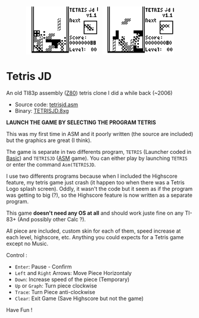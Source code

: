 <p align="center"><img src="screenshots/screen3.gif" alt="Screenshot 1">&nbsp;&nbsp;&nbsp;<img src="screenshots/screen4.gif" alt="Screenshot 2"></p>

# Tetris JD

An old TI83p assembly ([Z80](https://en.wikipedia.org/wiki/Zilog_Z80)) tetris clone I did a while back (~2006)

- Source code: [tetrisjd.asm](tetrisjd.asm)
- Binary: [TETRISJD.8xg](bin/TETRISJD.8xg)

**LAUNCH THE GAME BY SELECTING THE PROGRAM TETRIS**

This was my first time in ASM and it poorly written (the source are included) but the graphics are great (I think).

The game is separate in two differents program, `TETRIS` (Launcher coded in [Basic](https://en.wikipedia.org/wiki/TI-BASIC)) and `TETRISJD` ([ASM](https://en.wikipedia.org/wiki/Assembly_language) game).
You can either play by launching `TETRIS` or enter the command `Asm(TETRISJD`.

I use two differents programs because when I included the Highscore feature, my tetris game just crash (it happen too when there was a Tetris Logo splash screen).
Oddly, it wasn't the code but it seem as if the program was getting to big (?), so the Highscore feature is now written as a separate program.

This game **doesn't need any OS at all** and should work juste fine on any TI-83+ (And possibly other Calc ?).

All piece are included, custom skin for each of them, speed increase at each level, highscore, etc. Anything you could expects for a Tetris game except no Music.


Control :

- `Enter`: Pause - Confirm
- `Left` and `Right` Arrows: Move Piece Horizontaly
- `Down`: Increase speed of the piece (Temporary)
- `Up` or `Graph`: Turn piece clockwise
- `Trace`: Turn Piece anti-clockwise
- `Clear`: Exit Game (Save Highscore but not the game)

Have Fun !
